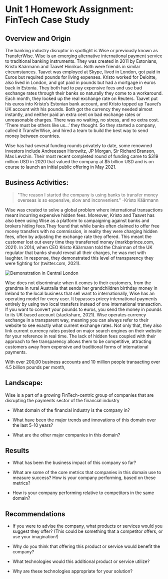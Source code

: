 # Unit 1 Homework Assignment: FinTech Case Study

## Overview and Origin

The banking industry disruptor in spotlight is Wise or previously known as TransferWise. 
Wise is an emerging alternative international payment service to traditional banking instruments. They was created in 2011 by Estonians, Kristo Käärmann and Taavet Hinrikus. Both were friends in similar circumstances. 
Taavet was employed at Skype, lived in London, got paid in Euros but required pounds for living expenses. Kristo worked for Deloitte, also lived in London, and got paid in pounds but had a mortgage in euros back in Estonia. They both had to pay expensive fees and use bad exchange rates through their banks so naturally they come to a workaround. Each month, they looked up the real exchange rate on Reuters. Taavet put his euros into Kristo’s Estonian bank account, and Kristo topped up Taavet’s UK account with his pounds. Both got the currency they needed almost instantly, and neither paid an extra cent on bad exchange rates or unreasonable charges. There was no waiting, no stress, and no extra cost. ‘There must be others like us…’ they thought. So they started a company, called it TransferWise, and hired a team to build the best way to send money between countries. 

Wise has had several funding rounds privately to date, some renowned investors include Andreessen Horowitz, JP Morgan, Sir Richard Branson, Max Levchin. Their most recent completed round of funding came to $319 million USD in 2020 that valued the company at $5 billion USD and is on course to launch an initial public offering in May 2021.


## Business Activities:

>"The reason I started the company is using banks to transfer money overseas is so expensive, slow and inconvenient." -Kristo Käärmann

Wise was created to solve a global problem where international transactions meant incurring expensive hidden fees. Moreover, Kristo and Taavet has also been using Wise as a platform to campaigning against banks and brokers hiding fees.They found that while banks often claimed to offer free money transfers with no commission, in reality they were charging hidden fees, often by adjusting the exchange rate they offered. This meant the customer lost out every time they transferred money (markbprince.com, 2021). In 2014, when CEO Kristo Käärmann told the Chairman of the UK regulator that banks should reveal all their charges, he was met with laughter. In response, they demonstrated this level of transparency they were fighting for (twitter.com, 2021). 

![Demonstration in Central London](https://www.houseofexperience.co.uk/wp-content/uploads/2015/08/transferwise-nothing2hide-1024x665.png)

Wise does not discriminate when it comes to their customers, from the grandma in rural Australia that sends her grandchildren birthday money in Ireland to the local business that sell want to internationally, Wise has an operating model for every user. It bypasses pricey international payments entirely by using two local transfers instead of one international transaction. If you want to convert your pounds to euros, you send the money in pounds to its UK-based account (stackshare, 2021). Wise operates currency exchange in a transparent way, meaning you can always refer to their website to see exactly what current exchange rates. Not only that, they also link current currency rates posted on major search engines on their website for your reference in real time. The lack of hidden fees coupled with their approach to fee transparency allows them to be competitive, attracting customers away from expensive and traditional forms of international payments.



With over 200,00 business accounts and 10 million people transacting over 4.5 billion pounds per month, 




## Landscape:

Wise is a part of a growing FinTech-centric group of companies that are disrupting the payments sector of the financial industry 

* What domain of the financial industry is the company in?

* What have been the major trends and innovations of this domain over the last 5-10 years?

* What are the other major companies in this domain?


## Results

* What has been the business impact of this company so far?

* What are some of the core metrics that companies in this domain use to measure success? How is your company performing, based on these metrics?

* How is your company performing relative to competitors in the same domain?


## Recommendations

* If you were to advise the company, what products or services would you suggest they offer? (This could be something that a competitor offers, or use your imagination!)

* Why do you think that offering this product or service would benefit the company?

* What technologies would this additional product or service utilize?

* Why are these technologies appropriate for your solution?


